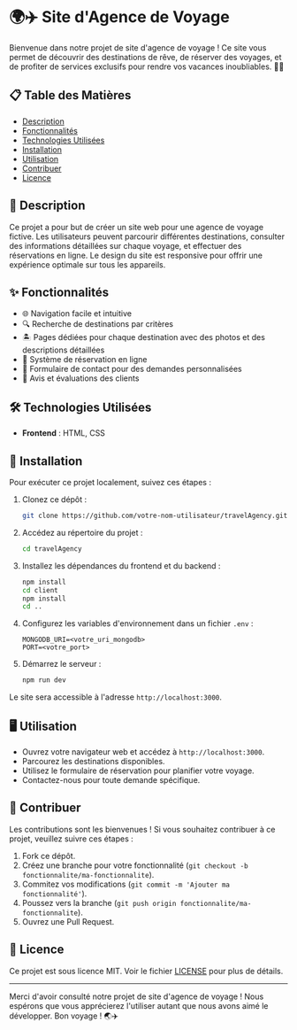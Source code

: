 # 🌍✈️ Site d'Agence de Voyage

Bienvenue dans notre projet de site d'agence de voyage ! Ce site vous permet de découvrir des destinations de rêve, de réserver des voyages, et de profiter de services exclusifs pour rendre vos vacances inoubliables. 🚀🌴

## 📋 Table des Matières

- [Description](#description)
- [Fonctionnalités](#fonctionnalités)
- [Technologies Utilisées](#technologies-utilisées)
- [Installation](#installation)
- [Utilisation](#utilisation)
- [Contribuer](#contribuer)
- [Licence](#licence)

## 📝 Description

Ce projet a pour but de créer un site web pour une agence de voyage fictive. Les utilisateurs peuvent parcourir différentes destinations, consulter des informations détaillées sur chaque voyage, et effectuer des réservations en ligne. Le design du site est responsive pour offrir une expérience optimale sur tous les appareils.

## ✨ Fonctionnalités

- 🌐 Navigation facile et intuitive
- 🔍 Recherche de destinations par critères
- 🏝️ Pages dédiées pour chaque destination avec des photos et des descriptions détaillées
- 📅 Système de réservation en ligne
- 💬 Formulaire de contact pour des demandes personnalisées
- 🌟 Avis et évaluations des clients

## 🛠️ Technologies Utilisées

- **Frontend** : HTML, CSS

## 🚀 Installation

Pour exécuter ce projet localement, suivez ces étapes :

1. Clonez ce dépôt :
    ```bash
    git clone https://github.com/votre-nom-utilisateur/travelAgency.git
    ```

2. Accédez au répertoire du projet :
    ```bash
    cd travelAgency
    ```

3. Installez les dépendances du frontend et du backend :
    ```bash
    npm install
    cd client
    npm install
    cd ..
    ```

4. Configurez les variables d'environnement dans un fichier `.env` :
    ```env
    MONGODB_URI=<votre_uri_mongodb>
    PORT=<votre_port>
    ```

5. Démarrez le serveur :
    ```bash
    npm run dev
    ```

Le site sera accessible à l'adresse `http://localhost:3000`.

## 🖥️ Utilisation

- Ouvrez votre navigateur web et accédez à `http://localhost:3000`.
- Parcourez les destinations disponibles.
- Utilisez le formulaire de réservation pour planifier votre voyage.
- Contactez-nous pour toute demande spécifique.

## 🤝 Contribuer

Les contributions sont les bienvenues ! Si vous souhaitez contribuer à ce projet, veuillez suivre ces étapes :

1. Fork ce dépôt.
2. Créez une branche pour votre fonctionnalité (`git checkout -b fonctionnalite/ma-fonctionnalite`).
3. Commitez vos modifications (`git commit -m 'Ajouter ma fonctionnalité'`).
4. Poussez vers la branche (`git push origin fonctionnalite/ma-fonctionnalite`).
5. Ouvrez une Pull Request.

## 📄 Licence

Ce projet est sous licence MIT. Voir le fichier [LICENSE](LICENSE) pour plus de détails.

---

Merci d'avoir consulté notre projet de site d'agence de voyage ! Nous espérons que vous apprécierez l'utiliser autant que nous avons aimé le développer. Bon voyage ! 🌏✈️
